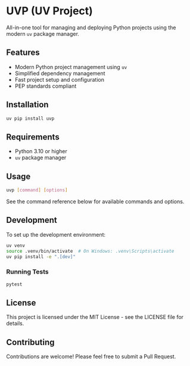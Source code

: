 # UVP (UV Project)

All-in-one tool for managing and deploying Python projects using the modern `uv` package manager.

## Features

- Modern Python project management using `uv`
- Simplified dependency management
- Fast project setup and configuration
- PEP standards compliant

## Installation

```bash
uv pip install uvp
```

## Requirements

- Python 3.10 or higher
- `uv` package manager

## Usage

```bash
uvp [command] [options]
```

See the command reference below for available commands and options.

## Development

To set up the development environment:

```bash
uv venv
source .venv/bin/activate  # On Windows: .venv\Scripts\activate
uv pip install -e ".[dev]"
```

### Running Tests

```bash
pytest
```

## License

This project is licensed under the MIT License - see the LICENSE file for details.

## Contributing

Contributions are welcome! Please feel free to submit a Pull Request.
